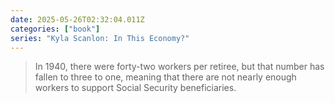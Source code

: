 ```yaml
---
date: 2025-05-26T02:32:04.011Z
categories: ["book"]
series: "Kyla Scanlon: In This Economy?"
---
```

> In 1940, there were forty-two workers per retiree, but that number has fallen to three to one, meaning that there are not nearly enough workers to support Social Security beneficiaries.
